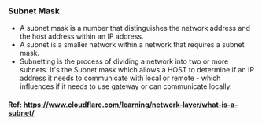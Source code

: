 ### Subnet Mask
- A subnet mask is a number that distinguishes the network address and the host address within an IP address. 
- A subnet is a smaller network within a network that requires a subnet mask. 
- Subnetting is the process of dividing a network into two or more subnets.
It's the Subnet mask which allows a HOST to determine if an IP address it needs to communicate with local or remote - which influences if it needs to use gateway
or can communicate locally.

#### Ref: https://www.cloudflare.com/learning/network-layer/what-is-a-subnet/
